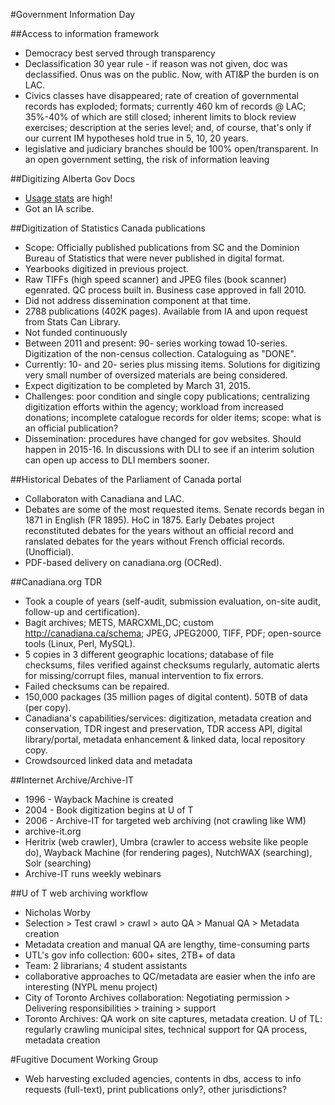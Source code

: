 #Government Information Day


##Access to information framework
* Democracy best served through transparency
* Declassification 30 year rule - if reason was not given, doc was declassified. Onus was on the public. Now, with ATI&P the burden is on LAC.
* Civics classes have disappeared; rate of creation of governmental records has exploded; formats; currently 460 km of records @ LAC; 35%-40% of which are still closed; inherent limits to block review exercises; description at the series level; and, of course, that's only if our current IM hypotheses hold true in 5, 10, 20 years.
* legislative and judiciary branches should be 100% open/transparent. In an open government setting, the risk of information leaving

##Digitizing Alberta Gov Docs
* [Usage stats](https://archive.org/search.php?query=%28collection%3Aalbertagovernmentpublications%20OR%20mediatype%3Aalbertagovernmentpublications%29%20AND%20-mediatype%3Acollection&sort=-week) are high! 
* Got an IA scribe.

##Digitization of Statistics Canada publications 
* Scope: Officially published publications from SC and the Dominion Bureau of Statistics that were never published in digital format.
* Yearbooks digitized in previous project.
* Raw TIFFs (high speed scanner) and JPEG files (book scanner) egenrated. QC process built in. Business case approved in fall 2010.
* Did not address dissemination component at that time.
* 2788 publications (402K pages). Available from IA and upon request from Stats Can Library. 
* Not funded continuously
* Between 2011 and present: 90- series working towad 10-series. Digitization of the non-census collection. Cataloguing as "DONE".
* Currently: 10- and 20- series plus missing items. Solutions for digitizing very small number of oversized materials are being considered. 
* Expect digitization to be completed by March 31, 2015.
* Challenges: poor condition and single copy publications; centralizing digitization efforts within the agency; workload from increased donations; incomplete catalogue records for older items; scope: what is an official publication?
* Dissemination: procedures have changed for gov websites. Should happen in 2015-16. In discussions with DLI to see if an interim solution can open up access to DLI members sooner.

##Historical Debates of the Parliament of Canada portal
* Collaboraton with Canadiana and LAC. 
* Debates are some of the most requested items. Senate records began in 1871 in English (FR 1895). HoC in 1875. Early Debates project reconstituted debates for the years without an official record and ranslated debates for the years without French official records. (Unofficial).
* PDF-based delivery on canadiana.org (OCRed).

##Canadiana.org TDR
* Took a couple of years (self-audit, submission evaluation, on-site audit, follow-up and certification). 
* Bagit archives; METS, MARCXML,DC; custom http://canadiana.ca/schema; JPEG, JPEG2000, TIFF, PDF; open-source tools (Linux, Perl, MySQL).
* 5 copies in 3 different geographic locations; database of file checksums, files verified against checksums regularly, automatic alerts for missing/corrupt files, manual intervention to fix errors.
* Failed checksums can be repaired.
* 150,000 packages (35 million pages of digital content). 50TB of data (per copy). 
* Canadiana's capabilities/services: digitization, metadata creation and conservation, TDR ingest and preservation, TDR access API, digital library/portal, metadata enhancement & linked data, local repository copy.
* Crowdsourced linked data and metadata

##Internet Archive/Archive-IT
* 1996 - Wayback Machine is created
* 2004 - Book digitization begins at U of T
* 2006 - Archive-IT for targeted web archiving (not crawling like WM)
* archive-it.org
* Heritrix (web crawler), Umbra (crawler to access website like people do), Wayback Machine (for rendering pages), NutchWAX (searching), Solr (searching)
* Archive-IT runs weekly webinars

##U of T web archiving workflow
* Nicholas Worby
* Selection > Test crawl > crawl > auto QA > Manual QA > Metadata creation
* Metadata creation and manual QA are lengthy, time-consuming parts
* UTL's gov info collection: 600+ sites, 2TB+ of data
* Team: 2 librarians; 4 student assistants
* collaborative approaches to QC/metadata are easier when the info are interesting (NYPL menu project)
* City of Toronto Archives collaboration: Negotiating permission > Delivering responsibilities > training > support
* Toronto Archives: QA work on site captures, metadata creation. U of TL: regularly crawling municipal sites, technical support for QA process, metadata creation

#Fugitive Document Working Group
* Web harvesting excluded agencies, contents in dbs, access to info requests (full-text), print publications only?, other jurisdictions?









